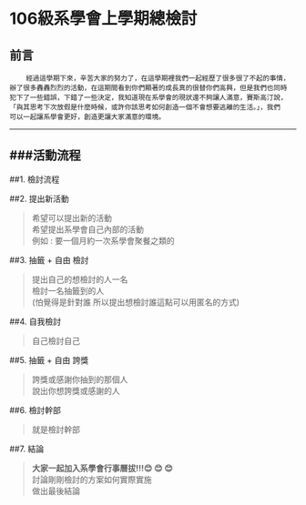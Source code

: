 # **106級系學會上學期總檢討** #

## 前言
````
	經過這學期下來，辛苦大家的努力了，在這學期裡我們一起經歷了很多很了不起的事情，
辦了很多轟轟烈烈的活動，在這期間看到你們顯著的成長真的很替你們高興，但是我們也同時
犯下了一些錯誤，下錯了一些決定，我知道現在系學會的現狀還不夠讓人滿意，賽斯高汀說，
「與其思考下次放假是什麼時候，或許你該思考如何創造一個不會想要逃離的生活。」，我們
可以一起讓系學會更好，創造更讓大家滿意的環境。
````


----------------------------------

###**活動流程**
-------------------------------------
##1. 檢討流程

##2. 提出新活動
>希望可以提出新的活動  
希望提出系學會自己內部的活動  
例如 : 要一個月約一次系學會聚餐之類的

##3. 抽籤 + 自由 檢討
>提出自己的想檢討的人一名  
檢討一名抽籤到的人  
(怕覺得是針對誰 所以提出想檢討誰這點可以用匿名的方式)

##4. 自我檢討
>自己檢討自己

##5. 抽籤 + 自由 誇獎
>誇獎或感謝你抽到的那個人  
說出你想誇獎或感謝的人

##6. 檢討幹部
>就是檢討幹部

##7. 結論
>**大家一起加入系學會行事曆拔!!!:blush: :blush: :blush:**  
討論剛剛檢討的方案如何實際實施  
做出最後結論



